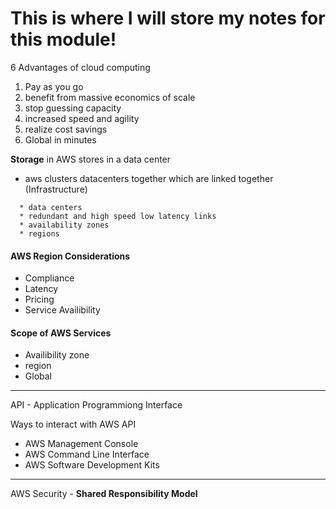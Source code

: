 # This is where I will store my notes for this module!

6 Advantages of cloud computing
1. Pay as you go 
1. benefit from massive economics of scale
1. stop guessing capacity
1. increased speed and agility
1. realize cost savings
1. Global in minutes

<!-- Comments -->

**Storage** in AWS stores in a data center 
* aws clusters datacenters together which are linked together (Infrastructure)
```
  * data centers
  * redundant and high speed low latency links
  * availability zones
  * regions
```

#### AWS Region Considerations
* Compliance
* Latency
* Pricing
* Service Availibility

#### Scope of AWS Services
* Availibility zone
* region
* Global
---
API - Application Programmiong Interface

Ways to interact with AWS API
* AWS Management Console
* AWS Command Line Interface
* AWS Software Development Kits
---

AWS Security - **Shared Responsibility Model**
